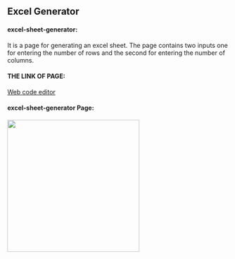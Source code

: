 ## Excel Generator


#### excel-sheet-generator:
It is a page for generating an excel sheet. The page contains two inputs one for entering the number of rows and the second for entering the number of columns.



  #### THE LINK OF PAGE:
[Web code editor](https://naeemabsharat.github.io/excel-generator/)


#### excel-sheet-generator Page:

<img src="https://github.com/NaeemaBsharat/excel-generator/assets/122006025/35805567-b1c8-4356-9463-faefd82dde2e" width="300">
